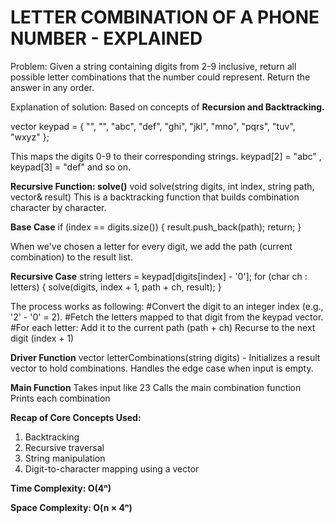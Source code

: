 
LETTER COMBINATION OF A PHONE NUMBER - EXPLAINED
===========================================

Problem:
Given a string containing digits from 2-9 inclusive, return all possible letter combinations that the number could represent. Return the answer in any order.

Explanation of solution: 
Based on concepts of **Recursion and Backtracking.**

vector<string> keypad = {
    "",     "",     "abc",  "def",
    "ghi",  "jkl",  "mno",  "pqrs",
    "tuv",  "wxyz"
};
 
This maps the digits 0-9 to their corresponding strings.
keypad[2] = "abc" , keypad[3] = "def" and so on.

**Recursive Function: solve()**
void solve(string digits, int index, string path, vector<string>& result)
This is a backtracking function that builds combination character by character.

**Base Case**
if (index == digits.size())
{
    result.push_back(path);
    return;
}

When we've chosen a letter for every digit, we add the path (current combination) to the result list.

**Recursive Case**
string letters = keypad[digits[index] - '0'];
for (char ch : letters)
{
    solve(digits, index + 1, path + ch, result);
}

The process works as following:
#Convert the digit to an integer index (e.g., '2' - '0' = 2).
#Fetch the letters mapped to that digit from the keypad vector.
#For each letter:
    Add it to the current path (path + ch)
    Recurse to the next digit (index + 1)

**Driver Function**
vector<string> letterCombinations(string digits) - Initializes a result vector to hold combinations. Handles the edge case when input is empty.

**Main Function**
Takes input like 23
Calls the main combination function
Prints each combination

**Recap of Core Concepts Used:**
1. Backtracking
2. Recursive traversal
3. String manipulation
4. Digit-to-character mapping using a vector

**Time Complexity: O(4ⁿ)**

**Space Complexity: O(n × 4ⁿ)**

